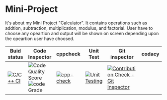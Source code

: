 # Mini-Project
It's about my Mini Project "Calculator". It contains operations such as addtion, subtraction, multiplication, modulus, and factorial. User have to choose any opeartion and output will be shown on screen depending upon the opeartion user have choosed.
<br />

|Buid status |Code Inspector |cppcheck   |Unit Test   |Git inspector     |codacy|
|------------|---------------|-----------|------------|------------------|------|
|[![C/C++ CI](https://github.com/Prudhvidharreddy/Prudhvidhar-Reddy/actions/workflows/cppbuild.yml/badge.svg)](https://github.com/Prudhvidharreddy/Prudhvidhar-Reddy/actions/workflows/cppbuild.yml)|![Code Quality Score](https://www.code-inspector.com/project/25173/score/svg) ![code Grade](https://www.code-inspector.com/project/25173/status/svg)|[![cpp-check](https://github.com/Prudhvidharreddy/Prudhvidhar-Reddy/actions/workflows/cppcheck.yml/badge.svg)](https://github.com/Prudhvidharreddy/Prudhvidhar-Reddy/actions/workflows/cppcheck.yml)|[![Unit Testing](https://github.com/Prudhvidharreddy/Prudhvidhar-Reddy/actions/workflows/Unit%20Test.yml/badge.svg)](https://github.com/Prudhvidharreddy/Prudhvidhar-Reddy/actions/workflows/Unit%20Test.yml)|[![Contribution Check - Git Inspector](https://github.com/Prudhvidharreddy/Prudhvidhar-Reddy/actions/workflows/git%20inspector.yml/badge.svg)](https://github.com/Prudhvidharreddy/Prudhvidhar-Reddy/actions/workflows/git%20inspector.yml)
